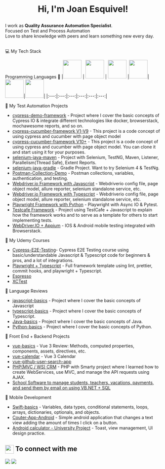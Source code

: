 <h1>
  <p align="center">Hi, I'm Joan Esquivel!
</h1>
<p>I work as <strong>Quality Assurance Automation Specialist</strong>.<br/>Focused on Test and Process Automation<br> Love to share knowledge with peers and learn something new every day.<br></p><br/>
💻 My Tech Stack

Programming Languages  :rocket:
|<img src="https://raw.githubusercontent.com/coderjojo/coderjojo/master/img/cpp.png" width=60> | <img src="https://raw.githubusercontent.com/coderjojo/coderjojo/master/img/js.png" width=60> | <img src="https://raw.githubusercontent.com/coderjojo/coderjojo/master/img/python.svg" width=60> |<img src="https://raw.githubusercontent.com/coderjojo/coderjojo/master/img/java.png" width=60>|<img src="https://upload.wikimedia.org/wikipedia/commons/thumb/6/61/HTML5_logo_and_wordmark.svg/230px-HTML5_logo_and_wordmark.svg.png" width=60>|<img src="https://upload.wikimedia.org/wikipedia/commons/thumb/d/d5/CSS3_logo_and_wordmark.svg/1200px-CSS3_logo_and_wordmark.svg.png" width=60>|
|:---:|:---:|:---:|:---:|:---:|:---:|

🤖 My Test Automation Projects
- [cypress-demo-framework](https://github.com/JoanEsquivel/cypress-demo-framework#cypress-demo-framework) - Project where I cover the basic concepts of Cypress IO & integrate different technologies like docker, browserstack, mochawesome reports, and so on.
- [cypress-cucumber-framework V1-V9](https://github.com/JoanEsquivel/cypress-cucumber) - This project is a code concept of using cypress and cucumber with page object model
- [cypress-cucumber-framework V10+](https://github.com/JoanEsquivel/cypress-cucumber-boilerplate) - This project is a code concept of using cypress and cucumber with page object model. You can clone it and start using it for your purposes.
- [selenium-java-maven](https://github.com/JoanEsquivel/selenium-advanced-framework) - Project with Selenium, TestNG, Maven, Listener, Parallelism(Thread Safe), Extent Reports.
- [selenium-java-gradle](https://github.com/JoanEsquivel/selenium-gradle) - Gradle Project. Want to try Selenium 4 & TestNg.
- [Postman-Collection-Demo](https://github.com/JoanEsquivel/postman-demo) - Postman collections, variables, authentication, and testing.
- [Webdriver.io Framework with Javascript](https://github.com/JoanEsquivel/webdriverio-js-demo-framework) - Webdriverio config file, page object model, allure reporter, selenium standalone service, etc.
- [Webdriver.io Framework with Typescript](https://github.com/JoanEsquivel/webdriverio-ts-demo-framework) - Webdriverio config file, page object model, allure reporter, selenium standalone service, etc.
- [Playwright Framework with Python](https://github.com/JoanEsquivel/playwright-python-test-framework) - Playwright with Async IO & Pytest.
- [Testcafe Framework](https://github.com/JoanEsquivel/testcafe-e2e-testing-boilerplate-project) - Project using TestCafe + Javascript to explain how the framework works and to serve as a template for others to start implementing tests.
- [WebDriver.IO + Appium](https://github.com/JoanEsquivel/appium-demo) - IOS & Android mobile testing integrated with Browserstack.

📝 My Udemy Courses
- [Cypress-E2E-Testing](https://github.com/JoanEsquivel/cypress-course)- Cypress E2E Testing course using basic/understandable Javascript & Typescript code for beginners & pros, and a lot of integrations.
- [Playwright + Typescript](https://github.com/JoanEsquivel/playwright-udemy) - Full framework template using lint, prettier, commit hooks, and playwright + Typescript.
- [Espresso]()
- [XCTest]()

📝 Language Reviews
- [javascript-basics](https://github.com/JoanEsquivel/JavascriptBasics) - Project where I cover the basic concepts of Javascript
- [typescript-basics](https://github.com/JoanEsquivel/typescript-basics) - Project where I cover the basic concepts of Typescript.
- [Java-basics](https://github.com/JoanEsquivel/JavaBasicsPOO) - Project where I cover the basic concepts of Java.
- [Python-basics](https://github.com/JoanEsquivel/Python-Basics) - Project where I cover the basic concepts of Python.

📝 Front End + Backend Projects
- [vue-basics](https://github.com/JoanEsquivel/vue-basics) - Vue 3 Review: Methods, computed properties, components, assets, directives, etc.
- [vue-calendar](https://github.com/JoanEsquivel/vue-calendar) - Vue 3 Calendar
- [vue-github-user-search-app](https://github.com/JoanEsquivel/search-user-github-app)
- [PHP(MVC / WS) CRM](https://github.com/JoanEsquivel/ProyectoFullStack) - PHP with Smarty project where I learned how to create WebServices, use MVC, and manage the API requests using AJAX.
- [School Software to manage students, teachers, vacations, payments, and send them by email on using VB.NET + SQL](https://github.com/JoanEsquivel/School_Manager_VB.NET_SQL)

📝 Mobile Development
- [Swift-basics](https://github.com/JoanEsquivel/swift-basics) - Variables, data types, conditional statements, loops, arrays, dictionaries, optionals, and objects.
- [Couter-App-Android](https://github.com/JoanEsquivel/counter-app-android) - Simple android application that changes a text view adding the amount of times I click on a button.
- [Android calculator - University Project](https://github.com/JoanEsquivel/calculadora-android-java) - Toast, view management, UI design practice.


<summary><h2><img src="https://emojis.slackmojis.com/emojis/images/1579216111/7550/pikachu_wave.gif?1579216111" align="center"
                width="28" /> To connect with me</h2></summary>

<p align = "center">
 
[<img src="https://img.shields.io/badge/twitter-%231DA1F2.svg?&style=for-the-badge&logo=twitter&logoColor=white" />](https://twitter.com/joan_media) 
[<img src="https://img.shields.io/badge/linkedin-%230077B5.svg?&style=for-the-badge&logo=linkedin&logoColor=white" />](https://www.linkedin.com/in/joanesquivel/)

</p>
